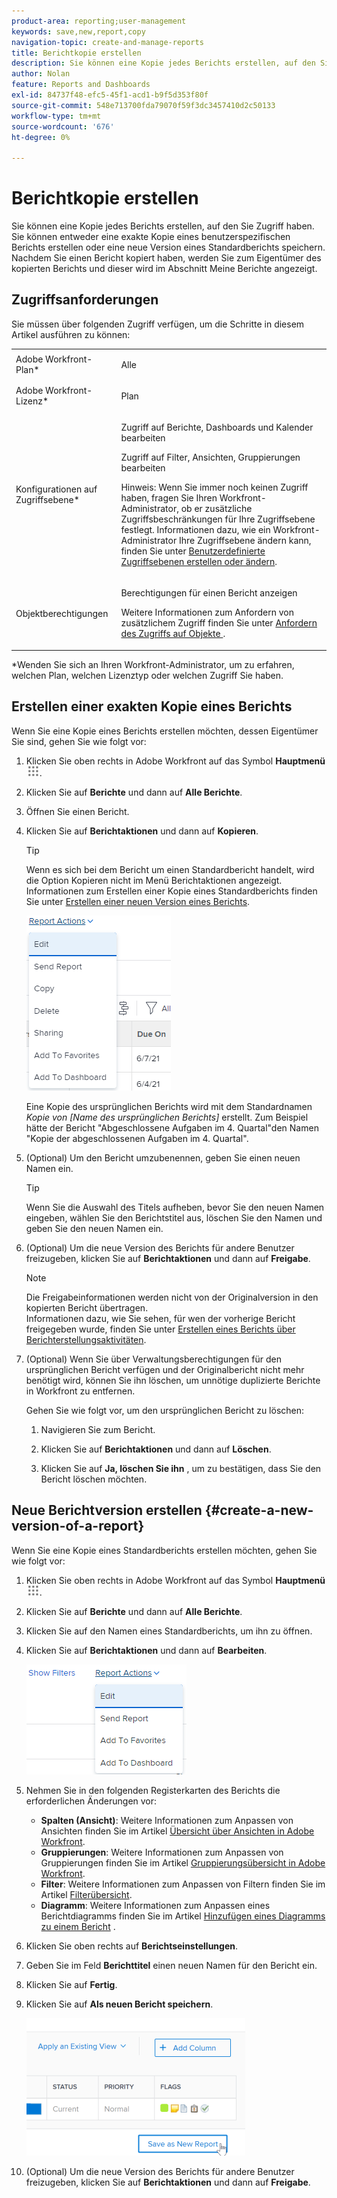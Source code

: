 ```yaml
---
product-area: reporting;user-management
keywords: save,new,report,copy
navigation-topic: create-and-manage-reports
title: Berichtkopie erstellen
description: Sie können eine Kopie jedes Berichts erstellen, auf den Sie Zugriff haben. Sie können entweder eine exakte Kopie eines benutzerspezifischen Berichts erstellen oder eine neue Version eines Standardberichts speichern. Nachdem Sie einen Bericht kopiert haben, werden Sie zum Eigentümer des kopierten Berichts und dieser wird im Abschnitt Meine Berichte angezeigt.
author: Nolan
feature: Reports and Dashboards
exl-id: 84737f48-efc5-45f1-acd1-b9f5d353f80f
source-git-commit: 548e713700fda79070f59f3dc3457410d2c50133
workflow-type: tm+mt
source-wordcount: '676'
ht-degree: 0%

---
```


# Berichtkopie erstellen

Sie können eine Kopie jedes Berichts erstellen, auf den Sie Zugriff haben. Sie können entweder eine exakte Kopie eines benutzerspezifischen Berichts erstellen oder eine neue Version eines Standardberichts speichern. Nachdem Sie einen Bericht kopiert haben, werden Sie zum Eigentümer des kopierten Berichts und dieser wird im Abschnitt Meine Berichte angezeigt.

## Zugriffsanforderungen

Sie müssen über folgenden Zugriff verfügen, um die Schritte in diesem Artikel ausführen zu können:

<table style="table-layout:auto"> 
 <col> 
 <col> 
 <tbody> 
  <tr> 
   <td role="rowheader">Adobe Workfront-Plan*</td> 
   <td> <p>Alle</p> </td> 
  </tr> 
  <tr> 
   <td role="rowheader">Adobe Workfront-Lizenz*</td> 
   <td> <p>Plan </p> </td> 
  </tr> 
  <tr> 
   <td role="rowheader">Konfigurationen auf Zugriffsebene*</td> 
   <td> <p>Zugriff auf Berichte, Dashboards und Kalender bearbeiten</p> <p>Zugriff auf Filter, Ansichten, Gruppierungen bearbeiten</p> <p>Hinweis: Wenn Sie immer noch keinen Zugriff haben, fragen Sie Ihren Workfront-Administrator, ob er zusätzliche Zugriffsbeschränkungen für Ihre Zugriffsebene festlegt. Informationen dazu, wie ein Workfront-Administrator Ihre Zugriffsebene ändern kann, finden Sie unter <a href="../../../administration-and-setup/add-users/configure-and-grant-access/create-modify-access-levels.md" class="MCXref xref">Benutzerdefinierte Zugriffsebenen erstellen oder ändern</a>.</p> </td> 
  </tr> 
  <tr> 
   <td role="rowheader">Objektberechtigungen</td> 
   <td> <p>Berechtigungen für einen Bericht anzeigen</p> <p>Weitere Informationen zum Anfordern von zusätzlichem Zugriff finden Sie unter <a href="../../../workfront-basics/grant-and-request-access-to-objects/request-access.md" class="MCXref xref">Anfordern des Zugriffs auf Objekte </a>.</p> </td> 
  </tr> 
 </tbody> 
</table>

&#42;Wenden Sie sich an Ihren Workfront-Administrator, um zu erfahren, welchen Plan, welchen Lizenztyp oder welchen Zugriff Sie haben.

## Erstellen einer exakten Kopie eines Berichts

Wenn Sie eine Kopie eines Berichts erstellen möchten, dessen Eigentümer Sie sind, gehen Sie wie folgt vor:

1. Klicken Sie oben rechts in Adobe Workfront auf das Symbol **Hauptmenü** ![](assets/main-menu-icon.png).

1. Klicken Sie auf **Berichte** und dann auf **Alle Berichte**.
1. Öffnen Sie einen Bericht.
1. Klicken Sie auf **Berichtaktionen** und dann auf **Kopieren**.

   >[!TIP]
   >
   >Wenn es sich bei dem Bericht um einen Standardbericht handelt, wird die Option Kopieren nicht im Menü Berichtaktionen angezeigt.\
   >Informationen zum Erstellen einer Kopie eines Standardberichts finden Sie unter [Erstellen einer neuen Version eines Berichts](#create-a-new-version-of-a-report).

   ![Bericht kopieren](assets/nwe-fulllistofreportactions-2022.png)

   Eine Kopie des ursprünglichen Berichts wird mit dem Standardnamen *Kopie von [Name des ursprünglichen Berichts]* erstellt. Zum Beispiel hätte der Bericht &quot;Abgeschlossene Aufgaben im 4. Quartal&quot;den Namen &quot;Kopie der abgeschlossenen Aufgaben im 4. Quartal&quot;.

1. (Optional) Um den Bericht umzubenennen, geben Sie einen neuen Namen ein.

   >[!TIP]
   >
   >Wenn Sie die Auswahl des Titels aufheben, bevor Sie den neuen Namen eingeben, wählen Sie den Berichtstitel aus, löschen Sie den Namen und geben Sie den neuen Namen ein.

1. (Optional) Um die neue Version des Berichts für andere Benutzer freizugeben, klicken Sie auf **Berichtaktionen** und dann auf **Freigabe**.

   >[!NOTE]
   >
   >Die Freigabeinformationen werden nicht von der Originalversion in den kopierten Bericht übertragen.\
   >Informationen dazu, wie Sie sehen, für wen der vorherige Bericht freigegeben wurde, finden Sie unter [Erstellen eines Berichts über Berichterstellungsaktivitäten](../../../reports-and-dashboards/reports/report-usage/create-report-reporting-activities.md#identify).

1. (Optional) Wenn Sie über Verwaltungsberechtigungen für den ursprünglichen Bericht verfügen und der Originalbericht nicht mehr benötigt wird, können Sie ihn löschen, um unnötige duplizierte Berichte in Workfront zu entfernen.

   Gehen Sie wie folgt vor, um den ursprünglichen Bericht zu löschen:

   1. Navigieren Sie zum Bericht.
   1. Klicken Sie auf **Berichtaktionen** und dann auf **Löschen**.

   1. Klicken Sie auf **Ja, löschen Sie ihn** , um zu bestätigen, dass Sie den Bericht löschen möchten.

## Neue Berichtversion erstellen {#create-a-new-version-of-a-report}

Wenn Sie eine Kopie eines Standardberichts erstellen möchten, gehen Sie wie folgt vor:

1. Klicken Sie oben rechts in Adobe Workfront auf das Symbol **Hauptmenü** ![](assets/main-menu-icon.png).

1. Klicken Sie auf **Berichte** und dann auf **Alle Berichte**.
1. Klicken Sie auf den Namen eines Standardberichts, um ihn zu öffnen.
1. Klicken Sie auf **Berichtaktionen** und dann auf **Bearbeiten**.

   ![Bericht bearbeiten](assets/nwe-reportactionsfordefaultreport-2022.png)

1. Nehmen Sie in den folgenden Registerkarten des Berichts die erforderlichen Änderungen vor:

   * **Spalten (Ansicht)**: Weitere Informationen zum Anpassen von Ansichten finden Sie im Artikel [Übersicht über Ansichten in Adobe Workfront](../../../reports-and-dashboards/reports/reporting-elements/views-overview.md).
   * **Gruppierungen**: Weitere Informationen zum Anpassen von Gruppierungen finden Sie im Artikel [Gruppierungsübersicht in Adobe Workfront](../../../reports-and-dashboards/reports/reporting-elements/groupings-overview.md).
   * **Filter**: Weitere Informationen zum Anpassen von Filtern finden Sie im Artikel [Filterübersicht](../../../reports-and-dashboards/reports/reporting-elements/filters-overview.md).
   * **Diagramm**: Weitere Informationen zum Anpassen eines Berichtdiagramms finden Sie im Artikel [Hinzufügen eines Diagramms zu einem Bericht](../../../reports-and-dashboards/reports/creating-and-managing-reports/add-chart-report.md) .

1. Klicken Sie oben rechts auf **Berichtseinstellungen**.
1. Geben Sie im Feld **Berichttitel** einen neuen Namen für den Bericht ein.
1. Klicken Sie auf **Fertig**.
1. Klicken Sie auf **Als neuen Bericht speichern**.

   ![](assets/nwe-save-as-new-report-350x220.png)

1. (Optional) Um die neue Version des Berichts für andere Benutzer freizugeben, klicken Sie auf **Berichtaktionen** und dann auf **Freigabe**.
